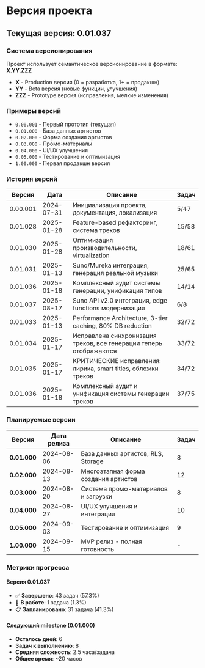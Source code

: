 # Версия проекта

## Текущая версия: 0.01.037

### Система версионирования

Проект использует семантическое версионирование в формате: **X.YY.ZZZ**

- **X** - Production версия (0 = разработка, 1+ = продакшн)
- **YY** - Beta версия (новые функции, улучшения)
- **ZZZ** - Prototype версия (исправления, мелкие изменения)

### Примеры версий

- `0.00.001` - Первый прототип (текущая)
- `0.01.000` - База данных артистов
- `0.02.000` - Форма создания артистов  
- `0.03.000` - Промо-материалы
- `0.04.000` - UI/UX улучшения
- `0.05.000` - Тестирование и оптимизация
- `1.00.000` - Первая продакшн версия

### История версий

| Версия | Дата | Описание | Задач |
|--------|------|----------|--------|
| 0.00.001 | 2024-07-31 | Инициализация проекта, документация, локализация | 5/47 |
| 0.01.028 | 2025-01-28 | Feature-based рефакторинг, система треков | 15/58 |
| 0.01.030 | 2025-01-28 | Оптимизация производительности, virtualization | 18/61 |
| 0.01.031 | 2025-01-13 | Suno/Mureka интеграция, генерация реальной музыки | 25/65 |
| 0.01.036 | 2025-01-18 | Комплексный аудит системы генерации, унификация типов | 14/14 |
| 0.01.037 | 2025-08-17 | Suno API v2.0 интеграция, edge functions модернизация | 6/8 |
| 0.01.033 | 2025-01-13 | Performance Architecture, 3-tier caching, 80% DB reduction | 32/72 |
| 0.01.034 | 2025-01-17 | Исправлена синхронизация треков, все генерации теперь отображаются | 33/72 |
| 0.01.035 | 2025-01-17 | КРИТИЧЕСКИЕ исправления: лирика, smart titles, обложки треков | 34/72 |
| 0.01.036 | 2025-01-18 | Комплексный аудит и унификация системы генерации треков | 37/75 |

### Планируемые версии

| Версия | Дата релиза | Описание | Задач |
|--------|-------------|----------|--------|
| **0.01.000** | 2024-08-06 | База данных артистов, RLS, Storage | 8 |
| **0.02.000** | 2024-08-13 | Многоэтапная форма создания артистов | 12 |
| **0.03.000** | 2024-08-20 | Система промо-материалов и загрузки | 8 |
| **0.04.000** | 2024-08-27 | UI/UX улучшения и интеграция | 10 |
| **0.05.000** | 2024-09-03 | Тестирование и оптимизация | 9 |
| **1.00.000** | 2024-09-15 | MVP релиз - полная готовность | - |

### Метрики прогресса

#### Версия 0.01.037
- ✅ **Завершено**: 43 задач (57.3%)
- 🚧 **В работе**: 1 задача (1.3%)  
- 📋 **Запланировано**: 31 задача (41.3%)

#### Следующий milestone (0.01.000)
- **Осталось дней**: 6
- **Задач к выполнению**: 8
- **Средняя сложность**: 2.5 часа/задача
- **Общее время**: ~20 часов